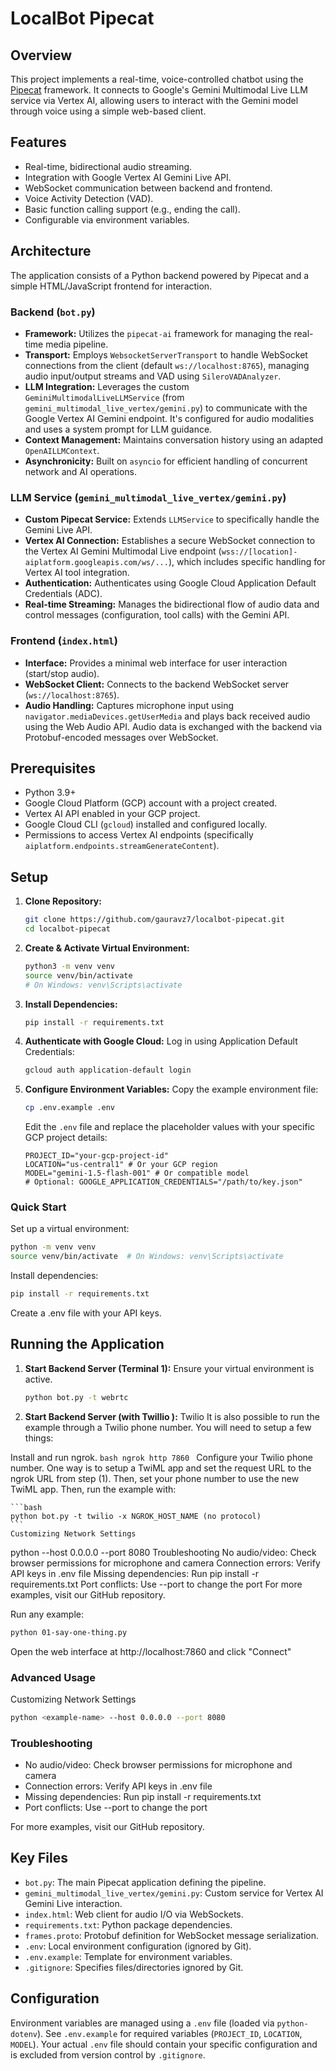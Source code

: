 # LocalBot Pipecat

## Overview

This project implements a real-time, voice-controlled chatbot using the [Pipecat](https://github.com/pipecat-ai/pipecat-python) framework. It connects to Google's Gemini Multimodal Live LLM service via Vertex AI, allowing users to interact with the Gemini model through voice using a simple web-based client.

## Features

*   Real-time, bidirectional audio streaming.
*   Integration with Google Vertex AI Gemini Live API.
*   WebSocket communication between backend and frontend.
*   Voice Activity Detection (VAD).
*   Basic function calling support (e.g., ending the call).
*   Configurable via environment variables.

## Architecture

The application consists of a Python backend powered by Pipecat and a simple HTML/JavaScript frontend for interaction.

### Backend (`bot.py`)

*   **Framework:** Utilizes the `pipecat-ai` framework for managing the real-time media pipeline.
*   **Transport:** Employs `WebsocketServerTransport` to handle WebSocket connections from the client (default `ws://localhost:8765`), managing audio input/output streams and VAD using `SileroVADAnalyzer`.
*   **LLM Integration:** Leverages the custom `GeminiMultimodalLiveLLMService` (from `gemini_multimodal_live_vertex/gemini.py`) to communicate with the Google Vertex AI Gemini endpoint. It's configured for audio modalities and uses a system prompt for LLM guidance.
*   **Context Management:** Maintains conversation history using an adapted `OpenAILLMContext`.
*   **Asynchronicity:** Built on `asyncio` for efficient handling of concurrent network and AI operations.

### LLM Service (`gemini_multimodal_live_vertex/gemini.py`)

*   **Custom Pipecat Service:** Extends `LLMService` to specifically handle the Gemini Live API.
*   **Vertex AI Connection:** Establishes a secure WebSocket connection to the Vertex AI Gemini Multimodal Live endpoint (`wss://[location]-aiplatform.googleapis.com/ws/...`), which includes specific handling for Vertex AI tool integration.
*   **Authentication:** Authenticates using Google Cloud Application Default Credentials (ADC).
*   **Real-time Streaming:** Manages the bidirectional flow of audio data and control messages (configuration, tool calls) with the Gemini API.

### Frontend (`index.html`)

*   **Interface:** Provides a minimal web interface for user interaction (start/stop audio).
*   **WebSocket Client:** Connects to the backend WebSocket server (`ws://localhost:8765`).
*   **Audio Handling:** Captures microphone input using `navigator.mediaDevices.getUserMedia` and plays back received audio using the Web Audio API. Audio data is exchanged with the backend via Protobuf-encoded messages over WebSocket.

## Prerequisites

*   Python 3.9+
*   Google Cloud Platform (GCP) account with a project created.
*   Vertex AI API enabled in your GCP project.
*   Google Cloud CLI (`gcloud`) installed and configured locally.
*   Permissions to access Vertex AI endpoints (specifically `aiplatform.endpoints.streamGenerateContent`).

## Setup

1.  **Clone Repository:**
    ```bash
    git clone https://github.com/gauravz7/localbot-pipecat.git
    cd localbot-pipecat
    ```
2.  **Create & Activate Virtual Environment:**
    ```bash
    python3 -m venv venv
    source venv/bin/activate
    # On Windows: venv\Scripts\activate
    ```
3.  **Install Dependencies:**
    ```bash
    pip install -r requirements.txt
    ```
4.  **Authenticate with Google Cloud:**
    Log in using Application Default Credentials:
    ```bash
    gcloud auth application-default login
    ```
5.  **Configure Environment Variables:**
    Copy the example environment file:
    ```bash
    cp .env.example .env
    ```
    Edit the `.env` file and replace the placeholder values with your specific GCP project details:
    ```dotenv
    PROJECT_ID="your-gcp-project-id"
    LOCATION="us-central1" # Or your GCP region
    MODEL="gemini-1.5-flash-001" # Or compatible model
    # Optional: GOOGLE_APPLICATION_CREDENTIALS="/path/to/key.json"
    ```

### Quick Start
Set up a virtual environment:
```bash
python -m venv venv
source venv/bin/activate  # On Windows: venv\Scripts\activate
```
Install dependencies:
```bash
pip install -r requirements.txt
```
Create a .env file with your API keys.

## Running the Application

1.  **Start Backend Server (Terminal 1):**
    Ensure your virtual environment is active.
    ```bash
    python bot.py -t webrtc 
    ```

2.  **Start Backend Server (with Twillio ):** Twilio
It is also possible to run the example through a Twilio phone number. You will need to setup a few things:

Install and run ngrok.
    ```bash
    ngrok http 7860
    ```
    Configure your Twilio phone number. One way is to setup a TwiML app and set the request URL to the ngrok URL from step (1). Then, set your phone number to use the new TwiML app. Then, run the example with:

    ```bash
    python bot.py -t twilio -x NGROK_HOST_NAME (no protocol)
    ```
    Customizing Network Settings

python <example-name> --host 0.0.0.0 --port 8080
Troubleshooting
No audio/video: Check browser permissions for microphone and camera
Connection errors: Verify API keys in .env file
Missing dependencies: Run pip install -r requirements.txt
Port conflicts: Use --port to change the port
For more examples, visit our GitHub repository.



Run any example:
```bash
python 01-say-one-thing.py
```
Open the web interface at http://localhost:7860 and click "Connect"


### Advanced Usage
Customizing Network Settings
```bash
python <example-name> --host 0.0.0.0 --port 8080
```

### Troubleshooting
*   No audio/video: Check browser permissions for microphone and camera
*   Connection errors: Verify API keys in .env file
*   Missing dependencies: Run pip install -r requirements.txt
*   Port conflicts: Use --port to change the port

For more examples, visit our GitHub repository.

## Key Files

*   `bot.py`: The main Pipecat application defining the pipeline.
*   `gemini_multimodal_live_vertex/gemini.py`: Custom service for Vertex AI Gemini Live interaction.
*   `index.html`: Web client for audio I/O via WebSockets.
*   `requirements.txt`: Python package dependencies.
*   `frames.proto`: Protobuf definition for WebSocket message serialization.
*   `.env`: Local environment configuration (ignored by Git).
*   `.env.example`: Template for environment variables.
*   `.gitignore`: Specifies files/directories ignored by Git.

## Configuration

Environment variables are managed using a `.env` file (loaded via `python-dotenv`). See `.env.example` for required variables (`PROJECT_ID`, `LOCATION`, `MODEL`). Your actual `.env` file should contain your specific configuration and is excluded from version control by `.gitignore`.
